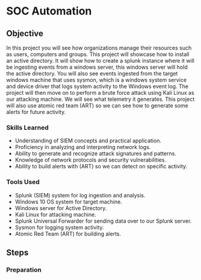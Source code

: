 # SOC Automation

## Objective
In this project you will see how organizations manage their resources such as
users, computers and groups. This project will showcase how to install an active 
directory. It will show how to create a splunk instance where it will be 
ingesting events from a windows server, this windows server will hold the active 
directory. You will also see events ingested from the target windows machine that
uses sysmon, which is a windows system service and device driver that logs system 
activity to the Windows event log. The project will then move on to perform a
brute force attack using Kali Linux as our attacking machine. We will see what telemetry 
it generates. This project will also use atomic red team (ART) so we can see how to
generate some alerts for future activity. 



### Skills Learned

- Understanding of SIEM concepts and practical application.
- Proficiency in analyzing and interpreting network logs.
- Ability to generate and recognize attack signatures and patterns.
- Knowledge of network protocols and security vulnerabilities.
- Ability to build alerts with (ART) so we can detect on specific activity.


### Tools Used

- Splunk (SIEM) system for log ingestion and analysis.
- Windows 10 OS system for target machine.
- Windows server for Active Directory.
- Kali Linux for attacking machine.
- Splunk Universal Forwarder for sending data over to our Splunk server.
- Sysmon for logging system activity.
- Atomic Red Team (ART) for building alerts.
  
## Steps

### Preparation
